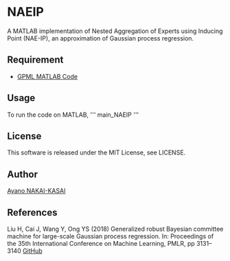# NAEIP
A MATLAB implementation of Nested Aggregation of Experts using Inducing Point (NAE-IP), an approximation of Gaussian process regression.

## Requirement
- [GPML MATLAB Code](http://www.gaussianprocess.org/gpml/code/matlab/doc/)

## Usage
To run the code on MATLAB, 
'''
main_NAEIP
'''

## License
This software is released under the MIT License, see LICENSE.

## Author
[Ayano NAKAI-KASAI](https://sites.google.com/view/ayano-nakai/home)

## References
Liu H, Cai J, Wang Y, Ong YS (2018) Generalized robust Bayesian committee machine for
large-scale Gaussian process regression. In: Proceedings of the 35th International Conference
on Machine Learning, PMLR, pp 3131–3140 [GitHub](https://github.com/LiuHaiTao01/GRBCM)
